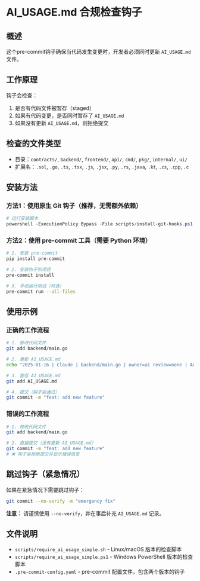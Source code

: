 # AI_USAGE.md 合规检查钩子

## 概述

这个pre-commit钩子确保当代码发生变更时，开发者必须同时更新 `AI_USAGE.md` 文件。

## 工作原理

钩子会检查：
1. 是否有代码文件被暂存（staged）
2. 如果有代码变更，是否同时暂存了 `AI_USAGE.md`
3. 如果没有更新 `AI_USAGE.md`，则拒绝提交

## 检查的文件类型

- 目录：`contracts/`, `backend/`, `frontend/`, `api/`, `cmd/`, `pkg/`, `internal/`, `ui/`
- 扩展名：`.sol`, `.go`, `.ts`, `.tsx`, `.js`, `.jsx`, `.py`, `.rs`, `.java`, `.kt`, `.cs`, `.cpp`, `.c`

## 安装方法

### 方法1：使用原生 Git 钩子（推荐，无需额外依赖）

```powershell
# 运行安装脚本
powershell -ExecutionPolicy Bypass -File scripts/install-git-hooks.ps1
```

### 方法2：使用 pre-commit 工具（需要 Python 环境）

```bash
# 1. 安装 pre-commit
pip install pre-commit

# 2. 安装钩子到项目
pre-commit install

# 3. 手动运行测试（可选）
pre-commit run --all-files
```

## 使用示例

### 正确的工作流程

```bash
# 1. 修改代码文件
git add backend/main.go

# 2. 更新 AI_USAGE.md
echo "2025-01-16 | Claude | backend/main.go | owner=ai review=none | Added new feature" >> AI_USAGE.md

# 3. 暂存 AI_USAGE.md
git add AI_USAGE.md

# 4. 提交（钩子会通过）
git commit -m "feat: add new feature"
```

### 错误的工作流程

```bash
# 1. 修改代码文件
git add backend/main.go

# 2. 直接提交（没有更新 AI_USAGE.md）
git commit -m "feat: add new feature"
# ❌ 钩子会拒绝提交并显示错误信息
```

## 跳过钩子（紧急情况）

如果在紧急情况下需要跳过钩子：

```bash
git commit --no-verify -m "emergency fix"
```

**注意：** 请谨慎使用 `--no-verify`，并在事后补充 `AI_USAGE.md` 记录。

## 文件说明

- `scripts/require_ai_usage_simple.sh` - Linux/macOS 版本的检查脚本
- `scripts/require_ai_usage_simple.ps1` - Windows PowerShell 版本的检查脚本
- `.pre-commit-config.yaml` - pre-commit 配置文件，包含两个版本的钩子